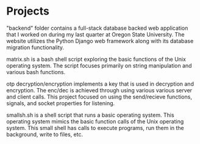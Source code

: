 # Projects 
"backend" folder contains a full-stack database backed web application that I worked on during my last quarter at Oregon State University. The website utilizes the Python Django web framework along with its database migration functionality.

matrix.sh is a bash shell script exploring the basic functions of the Unix operating system. The script focuses primarily on 
string manipulation and various bash functions.

otp decryption/encryption implements a key that is used in decryption and encryption. The enc/dec is achieved through using various
various server and client calls. This project focused on using the send/recieve functions, signals, and socket properties for listening.

smallsh.sh is a shell script that runs a basic operating system. This operating system mimics the basic function calls of the Unix
operating system. This small shell has calls to execute programs, run them in the background, write to files, etc. 


